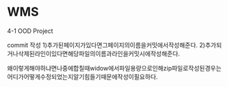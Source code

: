 # WMS
4-1 OOD Project

commit 작성
1)추가된페이지가있다면그페이지의이름을커밋에서작성해준다.
2)추가되거나삭제된라인이있다면해당파일의이름과라인을커밋시에작성해준다.

왜이렇게해야하냐면나중에합칠때widow에서파일용량으로인해zip파일로작성된경우는어디가어떻게수정되었는지알기힘들기때문에작성이필요하다.

